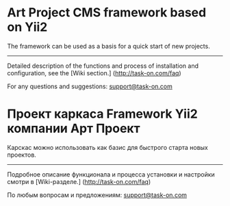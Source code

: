 Art Project CMS framework based on Yii2
===================================

The framework can be used as a basis for a quick start of new projects.

-------
Detailed description of the functions and process of installation and configuration, see the [Wiki section.] (http://task-on.com/faq)

For any questions and suggestions: support@task-on.com


Проект каркаса Framework Yii2 компании Арт Проект
===================================

Карскас можно использовать как базис для быстрого старта новых проектов.

-------
Подробное описание функционала и процесса установки и настройки смотри в [Wiki-разделе.] (http://task-on.com/faq)

По любым вопросам и предложениям: support@task-on.com
